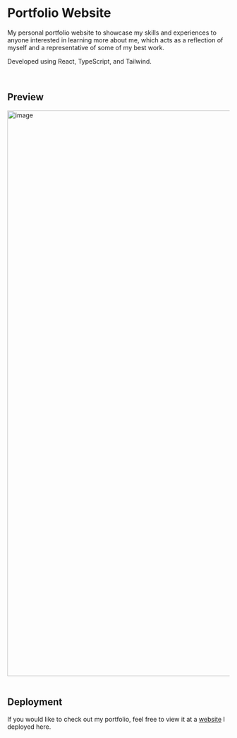 # Portfolio Website

My personal portfolio website to showcase my skills and experiences to anyone interested in learning more about me, which acts as a reflection of myself and a representative of some of my best work.

Developed using React, TypeScript, and Tailwind.

<br>

## Preview

<img width="1280" alt="image" src="https://github.com/phurinjeffy/Portfolio-Website/assets/110296454/53f1d621-4126-4f98-b33e-07b581bddf5e">
<br>
<br>

## Deployment

If you would like to check out my portfolio, feel free to view it at a [website](https://phurinjeffy-portfolio.netlify.app/) I deployed here.
